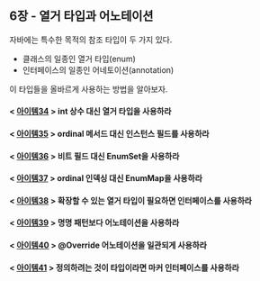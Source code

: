 ## 6장 - 열거 타입과 어노테이션

자바에는 특수한 목적의 참조 타입이 두 가지 있다.

- 클래스의 일종인 열거 타입(enum)
- 인터페이스의 일종인 어네토이션(annotation)

이 타입들을 올바르게 사용하는 방법을 알아보자.

#### < [아이템34](https://github.com/ziippy/EffectiveJava/tree/master/src/chapter6/item34) > int 상수 대신 열거 타입을 사용하라

#### < [아이템35](https://github.com/ziippy/EffectiveJava/tree/master/src/chapter6/item35) > ordinal 메서드 대신 인스턴스 필드를 사용하라

#### < [아이템36](https://github.com/ziippy/EffectiveJava/tree/master/src/chapter6/item36) > 비트 필드 대신 EnumSet을 사용하라

#### < [아이템37](https://github.com/ziippy/EffectiveJava/tree/master/src/chapter6/item37) > ordinal 인덱싱 대신 EnumMap을 사용하라

#### < [아이템38](https://github.com/ziippy/EffectiveJava/tree/master/src/chapter6/item38) > 확장할 수 있는 열거 타입이 필요하면 인터페이스를 사용하라

#### < [아이템39](https://github.com/ziippy/EffectiveJava/tree/master/src/chapter6/item39) > 명명 패턴보다 어노테이션을 사용하라

#### < [아이템40](https://github.com/ziippy/EffectiveJava/tree/master/src/chapter6/item40) > @Override 어노테이션을 일관되게 사용하라

#### < [아이템41](https://github.com/ziippy/EffectiveJava/tree/master/src/chapter6/item41) > 정의하려는 것이 타입이라면 마커 인터페이스를 사용하라 
